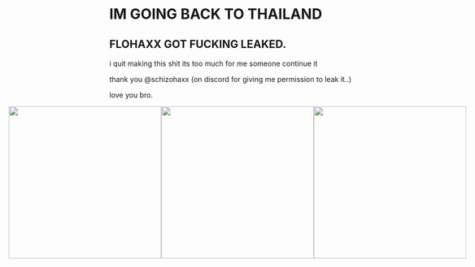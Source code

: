# IM GOING BACK TO THAILAND
## FLOHAXX GOT FUCKING LEAKED.

i quit making this shit its too much for me someone continue it

thank you @schizohaxx (on discord for giving me permission to leak it..)

love you bro.

<p align="center" style="display: flex; justify-content: center;">
  <img src="https://cdn.discordapp.com/attachments/1348207135951032430/1391784853686587422/image.png?ex=686d2827&is=686bd6a7&hm=7ed84e6313551e91f714d6bee560465aaa6290c3f7d16856120f8c08b16c915f&" width="300"/>
  <img src="https://tenor.com/view/cat-hug-angry-birds-catbird-really-meme-no-fake-gif-9980836029424925531" width="300"/>
  <img src="https://cdn.discordapp.com/attachments/1348207135951032430/1391784868622372997/image.png?ex=686d282a&is=686bd6aa&hm=9efbe58d7cc017f027702438d3daa4bd951d96bb8ffcfd65238a23f1d3e4fd03&" width="300"/>
</p>
